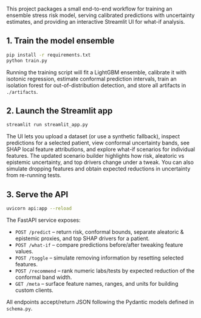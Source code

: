 This project packages a small end-to-end workflow for training an
ensemble stress risk model, serving calibrated predictions with
uncertainty estimates, and providing an interactive Streamlit UI for
what-if analysis.

## 1. Train the model ensemble

```bash
pip install -r requirements.txt
python train.py
```

Running the training script will fit a LightGBM ensemble, calibrate it
with isotonic regression, estimate conformal prediction intervals,
train an isolation forest for out-of-distribution detection, and store
all artifacts in `./artifacts`.

## 2. Launch the Streamlit app

```bash
streamlit run streamlit_app.py
```

The UI lets you upload a dataset (or use a synthetic fallback), inspect
predictions for a selected patient, view conformal uncertainty bands,
see SHAP local feature attributions, and explore what-if scenarios for
individual features.  The updated scenario builder highlights how risk,
aleatoric vs epistemic uncertainty, and top drivers change under a
tweak. You can also simulate dropping features and obtain expected
reductions in uncertainty from re-running tests.

## 3. Serve the API

```bash
uvicorn api:app --reload
```

The FastAPI service exposes:

- `POST /predict` – return risk, conformal bounds, separate aleatoric &
  epistemic proxies, and top SHAP drivers for a patient.
- `POST /what-if` – compare predictions before/after tweaking feature
  values.
- `POST /toggle` – simulate removing information by resetting selected
  features.
- `POST /recommend` – rank numeric labs/tests by expected reduction of
  the conformal band width.
- `GET /meta` – surface feature names, ranges, and units for building
  custom clients.

All endpoints accept/return JSON following the Pydantic models defined
in `schema.py`.
